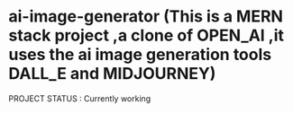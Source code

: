 # ai-image-generator (This is a MERN stack project ,a clone of OPEN_AI ,it uses the ai image generation tools DALL_E and MIDJOURNEY)
PROJECT STATUS : Currently working
